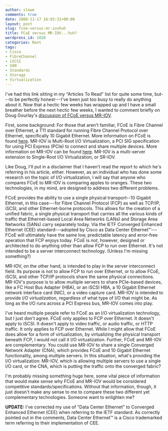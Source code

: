 ```yaml
---
author: slowe
comments: true
date: 2008-11-17 16:03:31+00:00
layout: post
slug: fcoe-versus-mr-iovhuh
title: FCoE versus MR-IOV...huh?
wordpress_id: 1028
categories: Rant
tags:
- Cisco
- FibreChannel
- iSCSI
- SAN
- Standards
- Storage
- Virtualization
---
```


I've had this link sitting in my "Articles To Read" list for quite some time, but---to be perfectly honest---I've been just too busy to really do anything about it. Now that a hectic few weeks has wrapped up and I have a small breather before the next hectic few weeks, I wanted to comment briefly on Doug Gourlay's [discussion of FCoE versus MR-IOV](http://blogs.cisco.com/datacenter/comments/fcoe_versus_pci_express_multi_root_iov_and_questionable_analysis/).

First, some background: For those that aren't familiar, FCoE is Fibre Channel over Ethernet, a T11 standard for running Fibre Channel Protocol over Ethernet, specifically 10 Gigabit Ethernet. More information on FCoE is found [here](http://www.fcoe.com/). MR-IOV is Multi-Root I/O Virtualization, a PCI SIG specification for using PCI Express (PCIe) to connect and share multiple devices. More information on MR-IOV can be found [here](http://www.pcisig.com/specifications/iov/multi-root/). MR-IOV is a multi-server extension to Single-Root I/O Virtualization, or SR-IOV.

Like Doug, I'll put in a disclaimer that I haven't read the report to which he's referring in his article, either. However, as an individual who has done some research on the topic of I/O virtualization, I will say that anyone who compares FCoE to MR-IOV is comparing apples to oranges. These two technologies, in my mind, are designed to address two different problems.

FCoE provides the ability to use a single physical transport--10 Gigabit Ethernet, in this case---for Fibre Channel Protocol (FCP) as well as TCP/IP, iSCSI, and other Ethernet-borne protocols. This allows for the creation of a unified fabric, a single physical transport that carries all the various kinds of traffic that Ethernet-based Local Area Networks (LANs) and Storage Area Networks (SANs) carry separately today. Via the IETF Converged Enhanced Ethernet (CEE) standard---adopted by Cisco as Data Center Ethernet&#8482;---FCoE will ultimately have the same low, predictable latency and error-free operation that FCP enjoys today. FCoE is _not_, however, designed or architected to do anything other than allow FCP to run over Ethernet. It's not intended to be a server interconnect technology. (Unless I'm missing something?)

MR-IOV, on the other hand, _is_ intended to play in the server interconnect field. Its purpose is not to allow FCP to run over Ethernet, or to allow FCoE, iSCSI, and other TCP/IP protocols share the same physical connections. MR-IOV's purpose is to allow multiple servers to share PCIe-based devices, like a FC Host Bus Adapter (HBA), or an iSCSI HBA, a 10 Gigabit Ethernet network interface card (NIC), or a video capture card. MR-IOV is intended to provide _I/O virtualization_, regardless of what type of I/O that might be. As long as the I/O runs across a PCI Express bus, MR-IOV comes into play.

I've heard multiple people refer to FCoE as an I/O virtualization technology, but I just don't agree. FCoE only applies to FCP over Ethernet. It doesn't apply to iSCSI. It doesn't apply to video traffic, or audio traffic, or HTTP traffic. It only applies to FCP over Ethernet. While I might allow that FCoE does allow for a form of virtualization, by virtualizing the physical transport beneath FCP, I would not call it I/O virtualization. Further, FCoE and MR-IOV are complementary. You could use MR-IOV to share a single Converged Network Adapter (CNA), which provides FCoE and 10 Gigabit Ethernet functionality, among multiple servers. In this situation, what's providing the I/O virtualization: MR-IOV, which is allowing multiple servers to use a single I/O card, or the CNA, which is putting the traffic onto the converged fabric?

I'm probably missing something huge here, some vital piece of information that would make sense why FCoE and MR-IOV would be considered competitive standards/specifications. Without that information, though, it just doesn't make any sense to me to compare these two different yet complementary technologies. Someone want to enlighten me?

**UPDATE:** I've corrected my use of "Data Center Ethernet" to Converged Enhanced Ethernet (CEE) when referring to the IETF standard. As correctly pointed out in the comments, Data Center Ethernet&#8482; is a Cisco trademarked term referring to their implementation of CEE.
